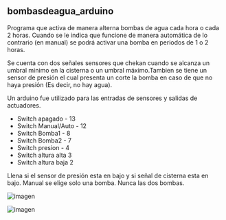 ## bombasdeagua_arduino
Programa que activa de manera alterna bombas de agua cada hora o cada 2 horas. Cuando se le indica que funcione de manera automática de lo contrario (en manual) se podrá activar una bomba en periodos de 1 o 2 horas.

Se cuenta con dos señales sensores que chekan cuando se alcanza un umbral minimo en la cisterna o un umbral máximo.Tambien se tiene un sensor de presión el cual presenta un corte la bomba en caso de que no haya presión (Es decir, no hay agua).

Un arduino fue utilizado para las entradas de sensores y salidas de actuadores.

- Switch apagado - 13
- Switch Manual/Auto - 12
- Switch Bomba1 - 8
- Switch Bomba2 - 7
- Switch presion - 4
- Switch altura alta 3
- Switch altura baja 2

Llena si el sensor de presión esta en bajo y si señal de cisterna esta en bajo.
Manual se elige solo una bomba. Nunca las dos bombas.

![imagen](https://user-images.githubusercontent.com/38991693/232140566-1995a651-7561-4320-8c10-f97881063fd0.png)

![imagen](https://user-images.githubusercontent.com/38991693/232140520-167a624e-2c96-4bcb-b2be-e344bbad5537.png)

